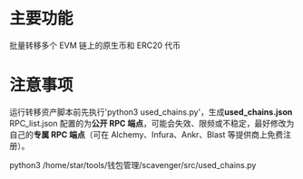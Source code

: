 

# 主要功能
批量转移多个 EVM 链上的原生币和 ERC20 代币

# 注意事项
运行转移资产脚本前先执行'python3 used_chains.py'，生成**used_chains.json**
RPC_list.json 配置的为**公开 RPC 端点**，可能会失效、限频或不稳定，最好修改为自己的**专属 RPC 端点**（可在 Alchemy、Infura、Ankr、Blast 等提供商上免费注册）。

python3 /home/star/tools/钱包管理/scavenger/src/used_chains.py